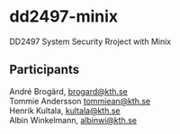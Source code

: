 # dd2497-minix
DD2497 System Security Rroject with Minix


## Participants

André Brogärd, brogard@kth.se  
Tommie Andersson tommiean@kth.se  
Henrik Kultala, kultala@kth.se  
Albin Winkelmann, albinwi@kth.se  

